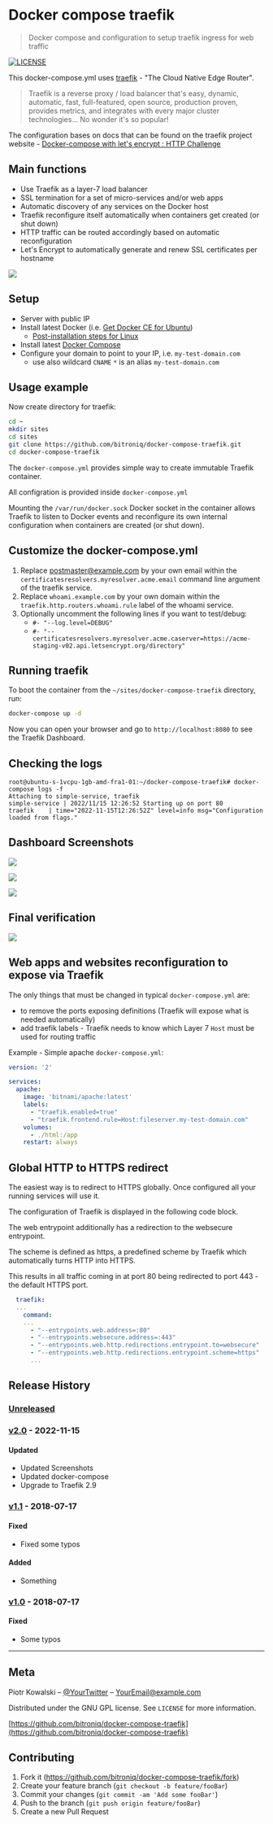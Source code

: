 # Docker compose traefik
> Docker compose and configuration to setup traefik ingress for web traffic

[![LICENSE][license-image]][license-url]

This docker-compose.yml uses [traefik](https://traefik.io/) - "The Cloud Native Edge Router".

> Traefik is a reverse proxy / load balancer that's easy, dynamic, automatic, fast, full-featured, open source, production proven, provides metrics, and integrates with every major cluster technologies... No wonder it's so popular!

The configuration bases on docs that can be found on the traefik project website - [Docker-compose with let's encrypt : HTTP Challenge](https://doc.traefik.io/traefik/user-guides/docker-compose/acme-http/)

## Main functions
* Use Traefik as a layer-7 load balancer
* SSL termination for a set of micro-services and/or web apps
* Automatic discovery of any services on the Docker host
* Traefik reconfigure itself automatically when containers get created (or shut down)
* HTTP traffic can be routed accordingly based on automatic reconfiguration
* Let's Encrypt to automatically generate and renew SSL certificates per hostname

![](traefik-dashboard.png)

## Setup

* Server with public IP
* Install latest Docker (i.e. [Get Docker CE for Ubuntu](https://docs.docker.com/install/linux/docker-ce/ubuntu/))
  - [Post-installation steps for Linux](https://docs.docker.com/install/linux/linux-postinstall/)
* Install latest [Docker Compose](https://docs.docker.com/compose/install/#install-compose)
* Configure your domain to point to your IP, i.e. `my-test-domain.com`
  - use also wildcard `CNAME` `*` is an alias `my-test-domain.com`

## Usage example

Now create directory for traefik:
```sh
cd ~
mkdir sites
cd sites
git clone https://github.com/bitroniq/docker-compose-traefik.git
cd docker-compose-traefik
```

The `docker-compose.yml` provides simple way to create immutable Traefik container.

All configration is provided inside `docker-compose.yml`

Mounting the `/var/run/docker.sock` Docker socket in the container allows Traefik to listen to Docker events and reconfigure its own internal configuration when containers are created (or shut down).

## Customize the docker-compose.yml

1. Replace postmaster@example.com by your own email within the `certificatesresolvers.myresolver.acme.email` command line argument of the traefik service.
2. Replace `whoami.example.com` by your own domain within the `traefik.http.routers.whoami.rule` label of the whoami service.
3. Optionally uncomment the following lines if you want to test/debug:
   - `#- "--log.level=DEBUG"`
   - `#- "--certificatesresolvers.myresolver.acme.caserver=https://acme-staging-v02.api.letsencrypt.org/directory"`

## Running traefik

To boot the container from the `~/sites/docker-compose-traefik` directory, run:
```sh
docker-compose up -d
```
Now you can open your browser and go to `http://localhost:8080` to see the Traefik Dashboard.


## Checking the logs

```
root@ubuntu-s-1vcpu-1gb-amd-fra1-01:~/docker-compose-traefik# docker-compose logs -f
Attaching to simple-service, traefik
simple-service | 2022/11/15 12:26:52 Starting up on port 80
traefik    | time="2022-11-15T12:26:52Z" level=info msg="Configuration loaded from flags."
```

## Dashboard Screenshots


![](traefik-dashboard.png)

![](traefik-dashboard-2.png)

![](traefik-dashboard-3.png)

## Final verification

![](traefik-whoami.png)

## Web apps and websites reconfiguration to expose via Traefik

The only things that must be changed in typical `docker-compose.yml` are:
* to remove the ports exposing definitions (Traefik will expose what is needed automatically)
* add traefik labels - Traefik needs to know which Layer 7 `Host` must be used for routing traffic

Example - Simple apache `docker-compose.yml`:

```yml
version: '2'

services:
  apache:
    image: 'bitnami/apache:latest'
    labels:
      - "traefik.enabled=true"
      - "traefik.frontend.rule=Host:fileserver.my-test-domain.com"
    volumes:
      - ./html:/app
    restart: always
```

## Global HTTP to HTTPS redirect

The easiest way is to redirect to HTTPS globally. Once configured all your running services will use it.

The configuration of Traefik is displayed in the following code block.

The web entrypoint additionally has a redirection to the websecure entrypoint.

The scheme is defined as https, a predefined scheme by Traefik which automatically turns HTTP into HTTPS.

This results in all traffic coming in at port 80 being redirected to port 443 - the default HTTPS port.

```yml
  traefik:
  ...
    command:
    ...
      - "--entrypoints.web.address=:80"
      - "--entrypoints.websecure.address=:443"
      - "--entrypoints.web.http.redirections.entrypoint.to=websecure"
      - "--entrypoints.web.http.redirections.entrypoint.scheme=https"
      ...
```

## Release History

### [Unreleased]

### [v2.0] - 2022-11-15
#### Updated
- Updated Screenshots
- Updated docker-compose
- Upgrade to Traefik 2.9

### [v1.1] - 2018-07-17
#### Fixed
- Fixed some typos

#### Added
- Something

### [v1.0] - 2018-07-17
#### Fixed
- Some typos

[Unreleased]: https://github.com/bitroniq/docker-compose-traefik/compare/v2.0...HEAD
[v2.0]: https://github.com/bitroniq/docker-compose-traefik/compare/v1.1...v2.0
[v1.1]: https://github.com/bitroniq/docker-compose-traefik/compare/v1.0...v1.1
[v1.0]: https://github.com/bitroniq/docker-compose-traefik/compare/ff494e6...v1.0

---

## Meta

Piotr Kowalski – [@YourTwitter](https://twitter.com/YourLoign) – YourEmail@example.com

Distributed under the GNU GPL license. See ``LICENSE`` for more information.

[https://github.com/bitroniq/docker-compose-traefik](https://github.com/bitroniq/docker-compose-traefik)

## Contributing

1. Fork it (<https://github.com/bitroniq/docker-compose-traefik/fork>)
2. Create your feature branch (`git checkout -b feature/fooBar`)
3. Commit your changes (`git commit -am 'Add some fooBar'`)
4. Push to the branch (`git push origin feature/fooBar`)
5. Create a new Pull Request

<!-- Markdown link & img dfn's -->
[license-image]: https://img.shields.io/badge/license-GPL-brightgreen.svg
[license-url]: https://raw.githubusercontent.com/bitroniq/docker-compose-traefik/master/LICENSE
[wiki]: https://github.com/bitroniq/docker-compose-traefik/wiki

